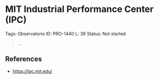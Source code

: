 # MIT Industrial Performance Center (IPC)

Tags: Observatorio
ID: PRO-1440
L: 39
Status: Not started

> …
> 

## References

- https://ipc.mit.edu/